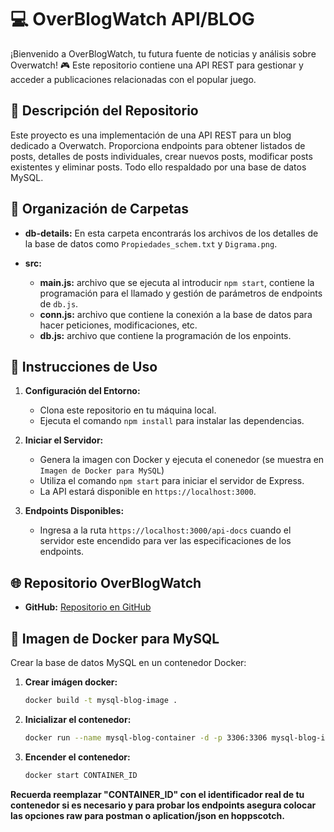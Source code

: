 # 💻 OverBlogWatch API/BLOG

¡Bienvenido a OverBlogWatch, tu futura fuente de noticias y análisis sobre Overwatch! 🎮 Este repositorio contiene una API REST para gestionar y acceder a publicaciones relacionadas con el popular juego.

## 📖 Descripción del Repositorio

Este proyecto es una implementación de una API REST para un blog dedicado a Overwatch. Proporciona endpoints para obtener listados de posts, detalles de posts individuales, crear nuevos posts, modificar posts existentes y eliminar posts. Todo ello respaldado por una base de datos MySQL.


## 📂 Organización de Carpetas
- **db-details:** En esta carpeta encontrarás los archivos de los detalles de la base de datos  como `Propiedades_schem.txt` y `Digrama.png`.

- **src:**
  - **main.js:** archivo que se ejecuta al introducir `npm start`, contiene la programación para el llamado y gestión de parámetros de endpoints de `db.js`.
  - **conn.js:** archivo que contiene la conexión a la base de datos para hacer peticiones, modificaciones, etc.
  - **db.js:** archivo que contiene la programación de los enpoints.

## 🚀 Instrucciones de Uso

1. **Configuración del Entorno:**
   - Clona este repositorio en tu máquina local.
   - Ejecuta el comando `npm install` para instalar las dependencias.

2. **Iniciar el Servidor:**
   - Genera la imagen con Docker y ejecuta el conenedor (se muestra en `Imagen de Docker para MySQL`)
   - Utiliza el comando `npm start` para iniciar el servidor de Express.
   - La API estará disponible en `https://localhost:3000`.

3. **Endpoints Disponibles:**
   - Ingresa a la ruta `https://localhost:3000/api-docs` cuando el servidor este encendido para ver las especificaciones de los endpoints.

## 🌐 Repositorio OverBlogWatch

- **GitHub:**
  [Repositorio en GitHub](https://github.com/JosueSay/OverBlogWatch)

## 🐳 Imagen de Docker para MySQL

Crear la base de datos MySQL en un contenedor Docker:

1. **Crear imágen docker:**
   ```bash
   docker build -t mysql-blog-image .
2. **Inicializar el contenedor:**
   ```bash
   docker run --name mysql-blog-container -d -p 3306:3306 mysql-blog-image
4. **Encender el contenedor:**
   ```bash
   docker start CONTAINER_ID


**Recuerda reemplazar "CONTAINER_ID" con el identificador real de tu contenedor si es necesario y para probar los endpoints asegura colocar las opciones raw para postman o aplication/json en hoppscotch.**
